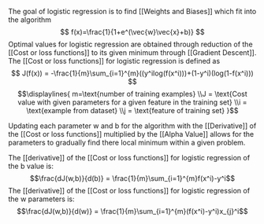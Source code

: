 The goal of logistic regression is to find [[Weights and Biases]] which fit into the algorithm
$$ f(x)=\frac{1}{1+e^(\vec{w}\vec{x}+b)} $$
Optimal values for logistic regression are obtained through reduction of the [[Cost or loss functions]] to its given minimum through [[Gradient Descent]]. The [[Cost or loss functions]] for logistic regression is defined as 
$$ J(f(x)) = -\frac{1}{m}\sum_{i=1}^{m}((y^ilog(f(x^i)))+(1-y^i)(log(1-f(x^i))) $$
$$\displaylines{ m=\text{number of training examples}
\\J = \text{Cost value with given parameters for a given feature in the training set}
\\i = \text{example from dataset}
\\j = \text{feature of training set} }$$

Updating each parameter w and b for the algorithm with the [[Derivative]] of the [[Cost or loss functions]] multiplied by the [[Alpha Value]] allows for the parameters to gradually find there local minimum within a given problem. 

The [[derivative]] of the [[Cost or loss functions]] for logistic regression of the b value is:
$$\frac{dJ(w,b)}{d(b)} = \frac{1}{m}\sum_{i=1}^{m}f(x^i)-y^i$$
The [[derivative]] of the [[Cost or loss functions]] for logistic regression of the w parameters is:
$$\frac{dJ(w,b)}{d(w)} = \frac{1}{m}\sum_{i=1}^{m}(f(x^i)-y^i)x_{j}^i$$